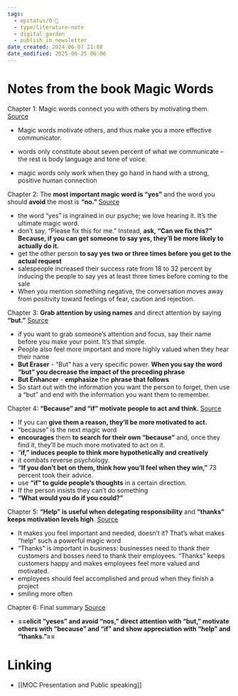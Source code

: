 ```yaml
---
tags:
  - epstatus/0-🌰
  - type/literature-note
  - digital_garden
  - publish_in_newsletter
date_created: 2024-06-07 21:08
date_modified: 2025-06-25 06:06
---
```

# Notes from the book Magic Words

Chapter 1: Magic words connect you with others by motivating them. [Source](https://blinkist.com/nc/reader/magic-words-en?chapter=1)
- Magic words motivate others, and thus make you a more effective communicator. 
- words only constitute about seven percent of what we communicate – the rest is body language and tone of voice.

- magic words only work when they go hand in hand with a strong, positive human connection

Chapter 2: The **most important magic word is “yes”** and the word you should **avoid** the most is **“no.”** [Source](https://blinkist.com/nc/reader/magic-words-en?chapter=2)
- the word “yes” is ingrained in our psyche; we love hearing it. It’s the ultimate magic word.
- don’t say, “Please fix this for me.” Instead, **ask, “Can we fix this?” Because, if you can get someone to say yes, they’ll be more likely to actually do it.**
-  get the other person **to say yes two or three times before you get to the actual request**
- salespeople increased their success rate from 18 to 32 percent by inducing the people to say yes at least three times before coming to the sale
- When you mention something negative, the conversation moves away from positivity toward feelings of fear, caution and rejection.

Chapter 3: **Grab attention by using names** and direct attention by saying **“but.”** [Source](https://blinkist.com/nc/reader/magic-words-en?chapter=3)
-  if you want to grab someone’s attention and focus, say their name before you make your point. It’s that simple.
- People also feel more important and more highly valued when they hear their name 
- **But Eraser** - “But” has a very specific power. **When you say the word “but” you decrease the impact of the preceding phrase**
- **But Enhancer** - **emphasize** the **phrase that follows**
- So start out with the information you want the person to forget, then use a “but” and end with the information you want them to remember.

Chapter 4: **“Because” and “if” motivate people to act and think.** [Source](https://blinkist.com/nc/reader/magic-words-en?chapter=4)
- If you can **give them a reason, they’ll be more motivated to act.**
- “because” is the next magic word
- **encourages** them **to search for their own “because”** and, once they find it, they’ll be much more motivated to act on it.
- “**if,” induces people to think more hypothetically and creatively**
- it combats reverse psychology.
- **“If you don’t bet on them, think how you’ll feel when they win,”** 73 percent took their advice.
-  use **“if” to guide people’s thoughts** in a certain direction.
- If the person insists they can’t do something
- **“What would you do if you could?”**

Chapter 5: **“Help” is useful when delegating responsibility** and **“thanks” keeps motivation levels high**. [Source](https://blinkist.com/nc/reader/magic-words-en?chapter=5)
- It makes you feel important and needed, doesn’t it? That’s what makes “help” such a powerful magic word
- “Thanks” is important in business: businesses need to thank their customers and bosses need to thank their employees. “Thanks” keeps customers happy and makes employees feel more valued and motivated.
- employees should feel accomplished and proud when they finish a project
- smiling more often

Chapter 6: Final summary [Source](https://blinkist.com/nc/reader/magic-words-en?chapter=6)
- **==elicit “yeses” and avoid “nos,” direct attention with “but,” motivate others with “because” and “if” and show appreciation with “help” and “thanks.”==** 

# Linking

+ [[MOC Presentation and Public speaking]]


